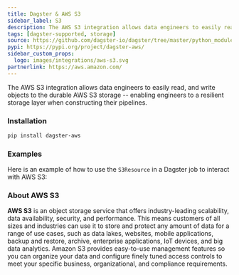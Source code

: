 ```yaml
---
title: Dagster & AWS S3
sidebar_label: S3
description: The AWS S3 integration allows data engineers to easily read and write objects to the durable AWS S3 storage, enabling engineers to have a resilient storage layer when constructing their pipelines.
tags: [dagster-supported, storage]
source: https://github.com/dagster-io/dagster/tree/master/python_modules/libraries/dagster-aws
pypi: https://pypi.org/project/dagster-aws/
sidebar_custom_props:
  logo: images/integrations/aws-s3.svg
partnerlink: https://aws.amazon.com/
---
```


The AWS S3 integration allows data engineers to easily read, and write objects to the durable AWS S3 storage -- enabling engineers to a resilient storage layer when constructing their pipelines.

### Installation

```bash
pip install dagster-aws
```

### Examples

Here is an example of how to use the `S3Resource` in a Dagster job to interact with AWS S3:

<CodeExample path="docs_snippets/docs_snippets/integrations/aws-s3.py" language="python" />

### About AWS S3

**AWS S3** is an object storage service that offers industry-leading scalability, data availability, security, and performance. This means customers of all sizes and industries can use it to store and protect any amount of data for a range of use cases, such as data lakes, websites, mobile applications, backup and restore, archive, enterprise applications, IoT devices, and big data analytics. Amazon S3 provides easy-to-use management features so you can organize your data and configure finely tuned access controls to meet your specific business, organizational, and compliance requirements.
